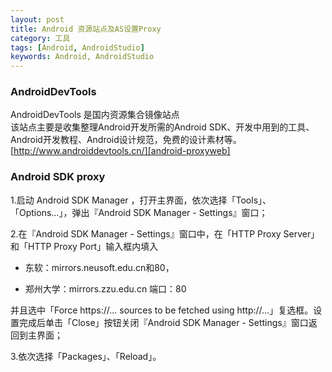 ```yaml
---
layout: post
title: Android 资源站点及AS设置Proxy
category: 工具
tags: [Android, AndroidStudio]
keywords: Android, AndroidStudio
---
```



### AndroidDevTools  

AndroidDevTools 是国内资源集合镜像站点   
该站点主要是收集整理Android开发所需的Android SDK、开发中用到的工具、Android开发教程、Android设计规范，免费的设计素材等。
[http://www.androiddevtools.cn/][android-proxyweb]


### Android SDK proxy

1.启动 Android SDK Manager ，打开主界面，依次选择「Tools」、「Options...」，弹出『Android SDK Manager - Settings』窗口；

2.在『Android SDK Manager - Settings』窗口中，在「HTTP Proxy Server」和「HTTP Proxy Port」输入框内填入

- 东软：mirrors.neusoft.edu.cn和80，

- 郑州大学：mirrors.zzu.edu.cn 端口：80

并且选中「Force https://... sources to be fetched using http://...」复选框。设置完成后单击「Close」按钮关闭『Android SDK Manager - Settings』窗口返回到主界面；

3.依次选择「Packages」、「Reload」。



[android-proxyweb]:http://www.androiddevtools.cn/
